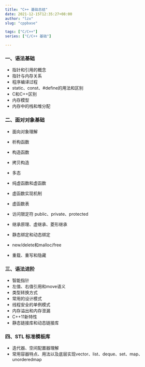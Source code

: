 ```yaml
---
title: "C++ 基础总结"
date: 2021-12-15T12:35:27+08:00
author: "lzx"
slug: "cppbase"

tags: ["C/C++"]
series: ["C/C++ 基础"]

---
```


### 一、语法基础

* 指针和引用的概念
* 指针与内存关系
* 程序编译过程
* static、const、#define的用法和区别
* C和C++区别
* 内存模型
* 内存中的栈和堆分配

### 二、面对对象基础

* 面向对象理解
* 析构函数
* 构造函数
* 拷贝构造
* 多态
* 纯虚函数和虚函数
* 虚函数实现机制
* 虚函数表

* 访问限定符 public、private、protected
* 继承原理、虚继承、菱形继承
* 静态绑定和动态绑定
* new/delete和malloc/free
* 重载、重写和隐藏

### 三、语法进阶

* 智能指针
* 左值、右值引用和move语义
* 类型转换方式
* 常用的设计模式
* 线程安全的单例模式
* 内存溢出和内存泄漏
* C++11新特性
* 静态链接库和动态链接库

### 四、STL 标准模板库

* 迭代器、空间配置器理解
* 常用容器特点、用法以及底层实现vector、list、deque、set、map、unorderedmap
